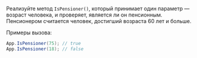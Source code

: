
Реализуйте метод `IsPensioner()`, который принимает один параметр — возраст человека, и проверяет, является ли он пенсионным. Пенсионером считается человек, достигший возраста 60 лет и больше.

Примеры вызова:

```cs
App.IsPensioner(75); // true
App.IsPensioner(18); // false
```

